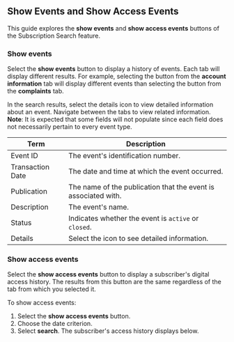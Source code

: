 ## Show Events and Show Access Events

This guide explores the **show events** and **show access events** buttons of the Subscription Search feature.

### Show events

Select the **show events** button to display a history of events. Each tab will display different results. For example, selecting the button from the  **account information** tab will display different events than selecting the button from the **complaints** tab.

In the search results, select the details icon to view detailed information about an event. Navigate between the tabs to view related information. **Note**: It is expected that some fields will not populate since each field does not necessarily pertain to every event type.

| Term | Description |
|-|-|
| Event ID | The event's identification number. |
| Transaction Date | The date and time at which the event occurred. |
| Publication | The name of the publication that the event is associated with. |
| Description | The event's name. |
| Status | Indicates whether the event is `active` or `closed`. |
| Details | Select the icon to see detailed information. |

### Show access events

Select the **show access events** button to display a subscriber's digital access history. The results from this button are the same regardless of the tab from which you selected it.

To show access events:

1. Select the **show access events** button.
2. Choose the date criterion.
3. Select **search**. The subscriber's access history displays below.